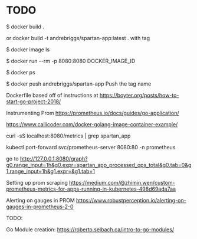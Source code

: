 # TODO

$ docker build .

or docker build -t andrebriggs/spartan-app:latest . with tag

$ docker image ls

$ docker run --rm -p 8080:8080 DOCKER_IMAGE_ID

$ docker ps 

$ docker push andrebriggs/spartan-app Push the tag name

Dockerfile based off of instructions at https://boyter.org/posts/how-to-start-go-project-2018/

Instrumenting Prom
https://prometheus.io/docs/guides/go-application/

https://www.callicoder.com/docker-golang-image-container-example/

curl -sS localhost:8080/metrics | grep spartan_app

kubectl port-forward svc/prometheus-server 8080:80 -n prometheus

go to 
http://127.0.0.1:8080/graph?g0.range_input=1h&g0.expr=spartan_app_processed_ops_total&g0.tab=0&g1.range_input=1h&g1.expr=&g1.tab=1


Setting up prom scraping 
https://medium.com/@zhimin.wen/custom-prometheus-metrics-for-apps-running-in-kubernetes-498d69ada7aa

Alerting on gauges in PROM
https://www.robustperception.io/alerting-on-gauges-in-prometheus-2-0

TODO:

Go Module creation: https://roberto.selbach.ca/intro-to-go-modules/
